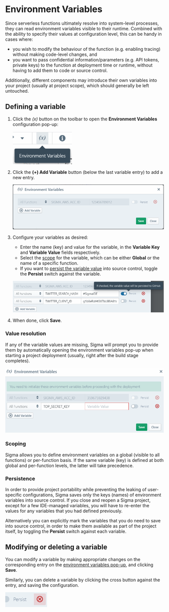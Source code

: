 # Environment Variables

Since serverless functions ultimately resolve into system-level processes,
they can read environment variables visible to their runtime.
Combined with the ability to specify their values at configuration level, this can be handy in cases where:

* you wish to modify the behaviour of the function (e.g. enabling tracing) without making code-level changes, and
* you want to pass confidential information/parameters (e.g. API tokens, private keys)
to the function at deployment time or runtime, without having to add them to code or source control.

Additionally, different components may introduce their own variables into your project (usually at project scope),
which should generally be left untouched.

## Defining a variable

1. Click the *(x)* button on the toolbar to open the **Environment Variables** configuration pop-up:

   ![**Environment Variables** toolbar button](images/01-environment-variables-toolbar-button.png)

2. Click the **(+) Add Variable** button (below the last variable entry) to add a new entry.

   ![**Environment Variables** pop-up dialog](images/02-environment-variables-pop-up-dialog.png)

3. Configure your variables as desired:

   * Enter the name (key) and value for the variable, in the **Variable Key** and **Variable Value** fields respectively.
   * Select the [scope](#scoping) for the variable, which can be either **Global** or the name of a specific function.
   * If you want to [persist the variable value](#persistence) into source control, toggle the **Persist** switch against the variable.

   ![Configuring environment variables](images/03-configuring-environment-variables.png)

4. When done, click **Save**.


### Value resolution

If any of the variable values are missing, Sigma will prompt you to provide them by automatically opening
the environment variables pop-up when starting a project deployment (usually, right after the build stage completes).

![Environment variable configuration notice before deployment](images/05-environment-variable-configuration-notice-before-deployment.png)

### Scoping

Sigma allows you to define environment variables on a global (visible to all functions) or per-function basis.
If the same variable (key) is defined at both global and per-function levels, the latter will take precedence.

### Persistence

In order to provide project portability while preventing the leaking of user-specific configurations,
Sigma saves only the keys (names) of environment variables into source control.
If you close and reopen a Sigma project, except for a few IDE-managed variables,
you will have to re-enter the values for any variables that you had defined previously.

Alternatively you can explicitly mark the variables that you do need to save into source control,
in order to make them available as part of the project itself, by toggling the **Persist** switch against each variable.


## Modifying or deleting a variable

You can modify a variable by making appropriate changes on the corresponding entry on the
[environment variables pop-up](#defining-a-variable), and clicking **Save**.

Similarly, you can delete a variable by clicking the cross button against the entry, and saving the configuration.

![Delete button on a variable entry](images/04-environment-variable-delete-button.png)